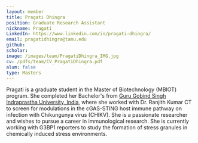 ```yaml
---
layout: member
title: Pragati Dhingra
position: Graduate Research Assistant
nickname: Pragati
LinkedIn: https://www.linkedin.com/in/pragati-dhingra/
email: pragatidhingra@tamu.edu
github: 
scholar: 
image: /images/team/PragatiDhingra_IMG.jpg
cv: /pdfs/team/CV_PragatiDhingra.pdf
alum: false
type: Masters
---
```


Pragati is a graduate student in the Master of Biotechnology (MBIOT) program. She completed her Bachelor's from [Guru Gobind Singh Indraprastha University, India][1], where she worked with Dr. Ranjith Kumar CT to screen for modulations in the cGAS-STING host immune pathway on infection with Chikungunya virus (CHIKV). She is a passionate researcher and wishes to pursue a career in immunological research. She is currently working with G3BP1 reporters to study the formation of stress granules in chemically induced stress environments.

[1]:http://ipu.ac.in/usbt/

